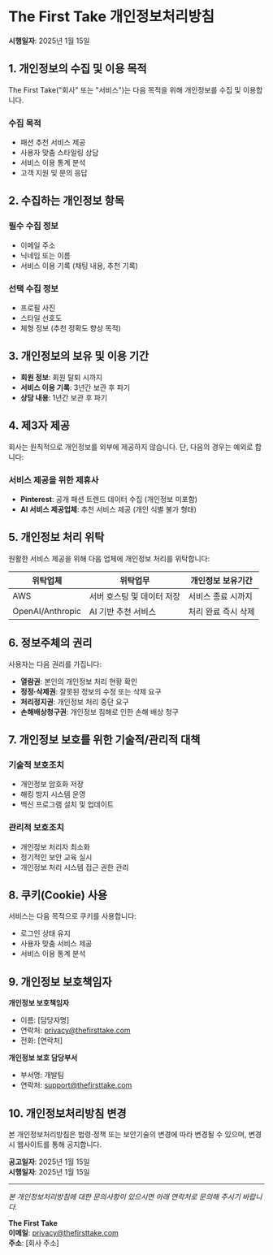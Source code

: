 # The First Take 개인정보처리방침

**시행일자**: 2025년 1월 15일

## 1. 개인정보의 수집 및 이용 목적

The First Take("회사" 또는 "서비스")는 다음 목적을 위해 개인정보를 수집 및 이용합니다.

### 수집 목적
- 패션 추천 서비스 제공
- 사용자 맞춤 스타일링 상담
- 서비스 이용 통계 분석
- 고객 지원 및 문의 응답

## 2. 수집하는 개인정보 항목

### 필수 수집 정보
- 이메일 주소
- 닉네임 또는 이름
- 서비스 이용 기록 (채팅 내용, 추천 기록)

### 선택 수집 정보
- 프로필 사진
- 스타일 선호도
- 체형 정보 (추천 정확도 향상 목적)

## 3. 개인정보의 보유 및 이용 기간

- **회원 정보**: 회원 탈퇴 시까지
- **서비스 이용 기록**: 3년간 보관 후 파기
- **상담 내용**: 1년간 보관 후 파기

## 4. 제3자 제공

회사는 원칙적으로 개인정보를 외부에 제공하지 않습니다. 단, 다음의 경우는 예외로 합니다:

### 서비스 제공을 위한 제휴사
- **Pinterest**: 공개 패션 트렌드 데이터 수집 (개인정보 미포함)
- **AI 서비스 제공업체**: 추천 서비스 제공 (개인 식별 불가 형태)

## 5. 개인정보 처리 위탁

원활한 서비스 제공을 위해 다음 업체에 개인정보 처리를 위탁합니다:

| 위탁업체 | 위탁업무 | 개인정보 보유기간 |
|---------|---------|------------------|
| AWS | 서버 호스팅 및 데이터 저장 | 서비스 종료 시까지 |
| OpenAI/Anthropic | AI 기반 추천 서비스 | 처리 완료 즉시 삭제 |

## 6. 정보주체의 권리

사용자는 다음 권리를 가집니다:

- **열람권**: 본인의 개인정보 처리 현황 확인
- **정정·삭제권**: 잘못된 정보의 수정 또는 삭제 요구
- **처리정지권**: 개인정보 처리 중단 요구
- **손해배상청구권**: 개인정보 침해로 인한 손해 배상 청구

## 7. 개인정보 보호를 위한 기술적/관리적 대책

### 기술적 보호조치
- 개인정보 암호화 저장
- 해킹 방지 시스템 운영
- 백신 프로그램 설치 및 업데이트

### 관리적 보호조치
- 개인정보 처리자 최소화
- 정기적인 보안 교육 실시
- 개인정보 처리 시스템 접근 권한 관리

## 8. 쿠키(Cookie) 사용

서비스는 다음 목적으로 쿠키를 사용합니다:
- 로그인 상태 유지
- 사용자 맞춤 서비스 제공
- 서비스 이용 통계 분석

## 9. 개인정보 보호책임자

**개인정보 보호책임자**
- 이름: [담당자명]
- 연락처: privacy@thefirsttake.com
- 전화: [연락처]

**개인정보 보호 담당부서**
- 부서명: 개발팀
- 연락처: support@thefirsttake.com

## 10. 개인정보처리방침 변경

본 개인정보처리방침은 법령·정책 또는 보안기술의 변경에 따라 변경될 수 있으며, 변경 시 웹사이트를 통해 공지합니다.

**공고일자**: 2025년 1월 15일  
**시행일자**: 2025년 1월 15일

---

*본 개인정보처리방침에 대한 문의사항이 있으시면 아래 연락처로 문의해 주시기 바랍니다.*

**The First Take**  
**이메일**: privacy@thefirsttake.com  
**주소**: [회사 주소]
